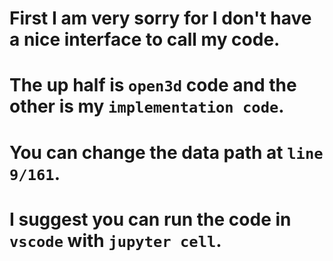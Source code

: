 # First I am very sorry for I don't have a nice interface to call my code. 
# The up half is `open3d` code and the other is my `implementation code`. 
# You can change the data path at `line 9/161`. 
# I suggest you can run the code in `vscode` with `jupyter cell`.